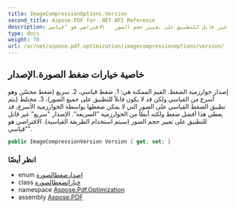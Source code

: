 ```yaml
---
title: ImageCompressionOptions.Version
second_title: Aspose.PDF for .NET API Reference
description: خاصية خيارات ضغط الصورة. إصدار خوارزمية الضغط. القيم الممكنة هي 1. ضغط قياسي 2. ضغط سريع محسّن وهو أسرع من القياسي ولكن قد لا يكون قابلاً للتطبيق على جميع الصور 3. ضغط مختلط يتم تطبيق الضغط القياسي على الصور التي لا يمكن ضغطها بواسطة الخوارزمية الأسرع، قد يعطي هذا أفضل ضغط ولكنه أبطأ من الخوارزمية "السريعة". الإصدار "سريع" غير قابل للتطبيق على تغيير حجم الصور   الافتراضي هو "قياسي".
type: docs
weight: 70
url: /ar/net/aspose.pdf.optimization/imagecompressionoptions/version/
---
```

## خاصية خيارات ضغط الصورة.الإصدار

إصدار خوارزمية الضغط. القيم الممكنة هي: 1. ضغط قياسي، 2. سريع (ضغط محسّن وهو أسرع من القياسي ولكن قد لا يكون قابلاً للتطبيق على جميع الصور)، 3. مختلط (يتم تطبيق الضغط القياسي على الصور التي لا يمكن ضغطها بواسطة الخوارزمية الأسرع، قد يعطي هذا أفضل ضغط ولكنه أبطأ من الخوارزمية "السريعة". الإصدار "سريع" غير قابل للتطبيق على تغيير حجم الصور (سيتم استخدام الطريقة القياسية). الافتراضي هو "قياسي".

```csharp
public ImageCompressionVersion Version { get; set; }
```

### انظر أيضًا

* enum [إصدارضغطالصورة](../../imagecompressionversion/)
* class [خياراتضغطالصورة](../)
* namespace [Aspose.Pdf.Optimization](../../../aspose.pdf.optimization/)
* assembly [Aspose.PDF](../../../)